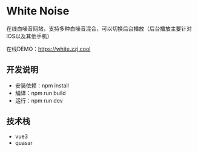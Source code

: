 # White Noise

在线白噪音网站，支持多种白噪音混合，可以切换后台播放（后台播放主要针对IOS以及其他手机）

在线DEMO：<https://white.zzj.cool>

## 开发说明

* 安装依赖：npm install
* 编译：npm run build
* 运行：npm run dev

## 技术栈

* vue3
* quasar
